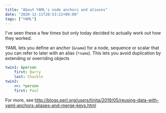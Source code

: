 ```yaml
---
title: "About YAML's node anchors and aliases"
date: "2020-12-11T20:53:22+00:00"
tags: ["YAML"]
---
```


I've seen these a few times but only today decided to actually work out how they
worked.

YAML lets you define an anchor (`&name`) for a node, sequence or scalar that you can refer
to later with an alias (`*name`). This lets you avoid duplication by extending or
overriding objects

```yaml
twin1: &person
    first: Barry
    last: Chuckle
twin2:
    <<: *person
    first: Paul
```

For more, see <http://blogs.perl.org/users/tinita/2019/05/reusing-data-with-yaml-anchors-aliases-and-merge-keys.html>
